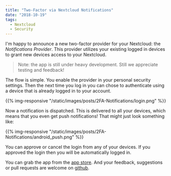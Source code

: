 ```yaml
---
title: "Two-Factor via Nextcloud Notifications"
date: "2018-10-19"
tags:
  - Nextcloud
  - Security
---
```


I'm happy to announce a new two-factor provider for your Nextcloud: the
*Notifications Provider*. This provider utilizes your existing logged in
devices to grant new devices access to your Nextcloud.

> Note: the app is still under heavy development. Still we appreciate testing
> and feedback!

The flow is simple. You enable the provider in your personal security settings.
Then the next time you log in you can chose to authenticate using a device that
is already logged in to your account.

{{% img-responsive "/static/images/posts/2FA-Notifications/login.png" %}}

Now a notification is dispatched. This is delivered to all your devices, which
means that you even get push notifications! That might just look something like:

{{% img-responsive "/static/images/posts/2FA-Notifications/android_push.png" %}}

You can approve or cancel the login from any of your devices. If you approved
the login then you will be automatically logged in.

You can grab the app from the [app store](https://apps.nextcloud.com/apps/twofactor_nextcloud_notification). And
your feedback, suggestions or pull requests are welcome on [github](https://github.com/nickv-nextcloud/twofactor_nextcloud_notification).
